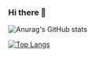 ### Hi there 👋
![Anurag's GitHub stats](https://github-readme-stats.vercel.app/api?username=ahmednaser94&show_icons=true&theme=radical)

[![Top Langs](https://github-readme-stats.vercel.app/api/top-langs/?username=ahmednaser94&langs_count=8)](https://github.com/anuraghazra/github-readme-stats)


